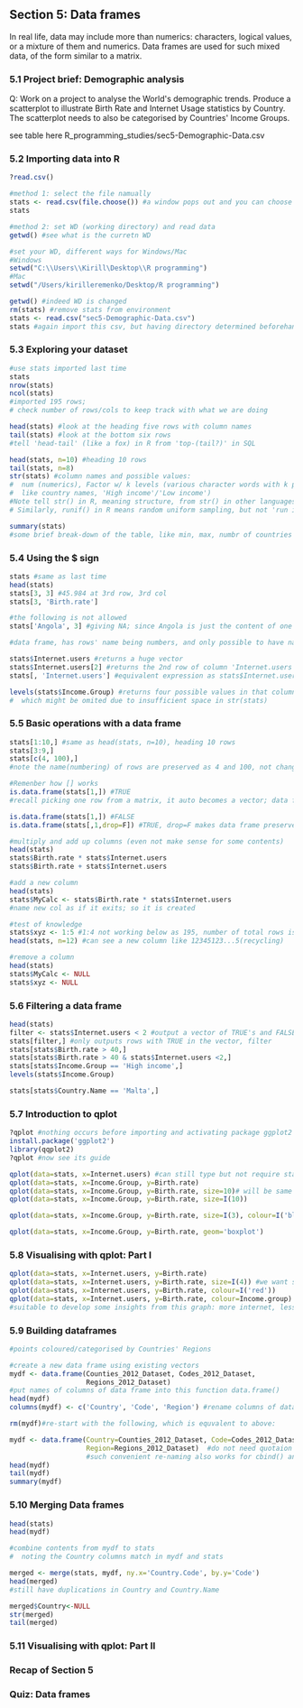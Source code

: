 ## Section 5: Data frames
In real life, data may include more than numerics: characters, logical values, or a mixture of them and numerics. 
Data frames are used for such mixed data, of the form similar to a matrix.

### 5.1 Project brief: Demographic analysis
Q: Work on a project to analyse the World's demographic trends. 
Produce a scatterplot to illustrate Birth Rate and Internet Usage statistics by Country. 
The scatterplot needs to also be categorised by Countries' Income Groups. 

see table here R_programming_studies/sec5-Demographic-Data.csv

### 5.2 Importing data into R

```r
?read.csv()

#method 1: select the file namually
stats <- read.csv(file.choose()) #a window pops out and you can choose csv manually there
stats

#method 2: set WD (working directory) and read data
getwd() #see what is the curretn WD

#set your WD, different ways for Windows/Mac
#Windows
setwd("C:\\Users\\Kirill\Desktop\\R programming") 
#Mac
setwd("/Users/kirilleremenko/Desktop/R programming")

getwd() #indeed WD is changed
rm(stats) #remove stats from environment
stats <- read.csv("sec5-Demographic-Data.csv")
stats #again import this csv, but having directory determined beforehand, so only need filename

```

### 5.3 Exploring your dataset


```r
#use stats imported last time
stats
nrow(stats) 
ncol(stats)
#imported 195 rows; 
# check number of rows/cols to keep track with what we are doing

head(stats) #look at the heading five rows with column names
tail(stats) #look at the bottom six rows
#tell 'head-tail' (like a fox) in R from 'top-(tail?)' in SQL

head(stats, n=10) #heading 10 rows
tail(stats, n=8)
str(stats) #column names and possible values: 
#  num (numerics), Factor w/ k levels (various character words with k possible values, 
#  like country names, 'High income'/'Low income')
#Note tell str() in R, meaning structure, from str() in other languages like Python meaning string
# Similarly, runif() in R means random uniform sampling, but not 'run if'

summary(stats)
#some brief break-down of the table, like min, max, numbr of countries with Low income, etc.

```

### 5.4 Using the $ sign

```r
stats #same as last time
head(stats)
stats[3, 3] #45.984 at 3rd row, 3rd col
stats[3, 'Birth.rate']

#the following is not allowed
stats['Angola', 3] #giving NA; since Angola is just the content of one cell, not name of a row

#data frame, has rows' name being numbers, and only possible to have names for columns (like in Excel)

stats$Internet.users #returns a huge vector
stats$Internet.users[2] #returns the 2nd row of column 'Internet.users', i.e.contents in one cell
stats[, 'Internet.users'] #equivalent expression as stats$Internet.users

levels(stats$Income.Group) #returns four possible values in that column, 
#  which might be omited due to insufficient space in str(stats)

```

### 5.5 Basic operations with a data frame

```r
stats[1:10,] #same as head(stats, n=10), heading 10 rows
stats[3:9,]
stats[c(4, 100),]
#note the name(numbering) of rows are preserved as 4 and 100, not changed to 1, 2

#Remenber how [] works
is.data.frame(stats[1,]) #TRUE
#recall picking one row from a matrix, it auto becomes a vector; data frame is preserved instead

is.data.frame(stats[1,]) #FALSE
is.data.frame(stats[,1,drop=F]) #TRUE, drop=F makes data frame preserved

#multiply and add up columns (even not make sense for some contents)
head(stats)
stats$Birth.rate * stats$Internet.users
stats$Birth.rate + stats$Internet.users

#add a new column
head(stats)
stats$MyCalc <- stats$Birth.rate * stats$Internet.users   
#name new col as if it exits; so it is created

#test of knowledge
stats$xyz <- 1:5 #1:4 not working below as 195, number of total rows is not multiple of 4
head(stats, n=12) #can see a new column like 12345123...5(recycling)

#remove a column
head(stats)
stats$MyCalc <- NULL
stats$xyz <- NULL

```

### 5.6 Filtering a data frame

```r
head(stats)
filter <- stats$Internet.users < 2 #output a vector of TRUE's and FALSE's
stats[filter,] #only outputs rows with TRUE in the vector, filter
stats[stats$Birth.rate > 40,]
stats[stats$Birth.rate > 40 & stats$Internet.users <2,]
stats[stats$Income.Group == 'High income',]
levels(stats$Income.Group)

stats[stats$Country.Name == 'Malta',]

```

### 5.7 Introduction to qplot

```r
?qplot #nothing occurs before importing and activating package ggplot2
install.package('ggplot2')
library(qqplot2)
?qplot #now see its guide

qplot(data=stats, x=Internet.users) #can still type but not require stats$Internet.users since data=stats
qplot(data=stats, x=Income.Group, y=Birth.rate)
qplot(data=stats, x=Income.Group, y=Birth.rate, size=10)# will be same as size=10, with a legend, need below:
qplot(data=stats, x=Income.Group, y=Birth.rate, size=I(10))

qplot(data=stats, x=Income.Group, y=Birth.rate, size=I(3), colour=I('blue')) #similarly for colours, need I()

qplot(data=stats, x=Income.Group, y=Birth.rate, geom='boxplot')

```

### 5.8 Visualising with qplot: Part I

```r
qplot(data=stats, x=Internet.users, y=Birth.rate)
qplot(data=stats, x=Internet.users, y=Birth.rate, size=I(4)) #we want size mapped to each point, so use I()
qplot(data=stats, x=Internet.users, y=Birth.rate, colour=I('red'))
qplot(data=stats, x=Internet.users, y=Birth.rate, colour=Income.group) #get each colour for each Income.Group with a legend
#suitable to develop some insights from this graph: more internet, less birth
```

### 5.9 Building dataframes

```r
#points coloured/categorised by Countries' Regions

#create a new data frame using existing vectors
mydf <- data.frame(Counties_2012_Dataset, Codes_2012_Dataset, 
                   Regions_2012_Dataset) 
#put names of columns of data frame into this function data.frame()
head(mydf)
columns(mydf) <- c('Country', 'Code', 'Region') #rename columns of data frame

rm(mydf)#re-start with the following, which is equvalent to above: 

mydf <- data.frame(Country=Counties_2012_Dataset, Code=Codes_2012_Dataset, 
                   Region=Regions_2012_Dataset)  #do not need quotaion marks
                   #such convenient re-naming also works for cbind() and rbind()
head(mydf)
tail(mydf)
summary(mydf)


```


### 5.10 Merging Data frames

```r
head(stats)
head(mydf)

#combine contents from mydf to stats
#  noting the Country columns match in mydf and stats

merged <- merge(stats, mydf, ny.x='Country.Code', by.y='Code')
head(merged)
#still have duplications in Country and Country.Name

merged$Country<-NULL
str(merged)
tail(merged)


```

### 5.11 Visualising with qplot: Part II

### Recap of Section 5

### Quiz: Data frames


